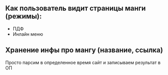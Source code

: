 ## Как пользователь видит страницы манги (режимы):

- ПДФ
- Инлайн меню


## Хранение инфы про мангу (название, ссылка)

Просто парсим в определенное время сайт и записываем результат в ОП
